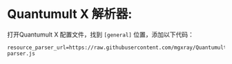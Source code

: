 # Quantumult X 解析器:   
打开Quantumult X 配置文件，找到 <code>[general]</code> 位置，添加以下代码：
</span>

    resource_parser_url=https://raw.githubusercontent.com/mgxray/Quantumult_x/main/Scripts/resource-parser.js
